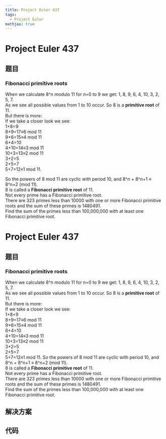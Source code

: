 ```yaml
---
title: Project Euler 437
tags:
  - Project Euler
mathjax: true
---
```

<escape><!-- more --></escape>
    
# Project Euler 437
## 题目
### Fibonacci primitive roots


When we calculate 8^n modulo 11 for n=0 to 9 we get: 1, 8, 9, 6, 4, 10, 3, 2, 5, 7.<br />
As we see all possible values from 1 to 10 occur. So 8 is a <b>primitive root</b> of 11.<br />
But there is more:<br />
If we take a closer look we see:<br />
1+8=9<br />
8+9=17≡6 mod 11<br />
9+6=15≡4 mod 11<br />
6+4=10<br />
4+10=14≡3 mod 11<br />
10+3=13≡2 mod 11<br />
3+2=5<br />
2+5=7<br />
5+7=12≡1 mod 11.

So the powers of 8 mod 11 are cyclic with period 10, and 8^n + 8^n+1 ≡ 8^n+2 (mod 11).<br />
8 is called a <b>Fibonacci primitive root</b> of 11.<br />
Not every prime has a Fibonacci primitive root.<br />
There are 323 primes less than 10000 with one or more Fibonacci primitive roots and the sum of these primes is 1480491.<br />
Find the sum of the primes less than 100,000,000 with at least one Fibonacci primitive root.




# Project Euler 437
## 题目
### Fibonacci primitive roots

When we calculate 8^n modulo 11 for n=0 to 9 we get: 1, 8, 9, 6, 4, 10, 3, 2, 5, 7.<br>As we see all possible values from 1 to 10 occur. So 8 is a **primitive root** of 11.<br>But there is more:<br>If we take a closer look we see:<br>1+8=9<br>8+9=17≡6 mod 11<br>9+6=15≡4 mod 11<br>6+4=10<br>4+10=14≡3 mod 11<br>10+3=13≡2 mod 11<br>3+2=5<br>2+5=7<br>5+7=12≡1 mod 11.
So the powers of 8 mod 11 are cyclic with period 10, and 8^n + 8^n+1 ≡ 8^n+2 (mod 11).<br>8 is called a **Fibonacci primitive root** of 11.<br>Not every prime has a Fibonacci primitive root.<br>There are 323 primes less than 10000 with one or more Fibonacci primitive roots and the sum of these primes is 1480491.<br>Find the sum of the primes less than 100,000,000 with at least one Fibonacci primitive root.


## 解决方案


## 代码



